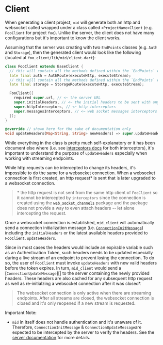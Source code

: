 # Client 

When generating a client project, `mid` will generate both an http and websocket called wrapped under a class called `<ProjectName>Client` (e.g. `FooClient` for project `foo`). Unlike the server, the client does not have many configurations but it's important to know the client works. 

Assuming that the server was creating with two `EndPoints` classes (e.g. `Auth` and `Storage`), then the generated client would look like the following (located at `foo_client/lib/mid/client.dart`):

```dart
class FooClient extends BaseClient {
  // this will contain all the methods defined within the `EndPoints` of `Auth`
  late final auth = AuthRoute(executeHttp, executeStream);
  // this will contain all the methods defined within the `EndPoints` of `Storage`
  late final storage = StorageRoute(executeHttp, executeStream);

  FooClient({
    required super.url, // <~ the server URL
    super.initialHeaders, // <~ the initial headers to be sent with any requests 
    super.httpInterceptors, // <~ http interceptors
    super.messagesInterceptors, // <~ web socket messages interceptors
  });
}

@override // shown here for the sake of documentation only
void updateHeaders(Map<String, String> newHeaders) => super.updateHeaders(newHeaders); 
```

While everything in the class is pretty much self-explanatory or it has been document else where (i.e. see [interceptors docs][] for both interceptors), it's important to understand the purpose of `updateHeaders` especially when working with streaming endpoints. 

[interceptors docs]: https://github.com/osaxma/mid/blob/main/docs/interceptors.md

While http requests can be intercepted to change its headers, it's impossible to do the same for a websocket connection. When a websocket connection is first created, an http request* is sent that is later upgraded to a websocket connection.  


> \* the http request is not sent from the same http client of `FooClient` so it cannot be intercepted by `interceptors` since the connection is created using the [`web_socket_channels`] package and the package does not provide a way to even attach headers -- let alone intercepting the request. 

[`web_socket_channels`]: https://pub.dev/packages/web_socket_channel

Once a websocket connection is established, `mid_client` will automatically send a connection initialization message (i.e. [`ConnectionInitMessage`][]) including the `initialHeaders` or the latest available headers provided to `FooClient.updateHeaders`. 

Since in most cases the headers would include an expirable variable such as an Authentication Token, such headers needs to be updated especially during a live stream of an endpoint to prevent losing the connection. To do so, the user of `FooClient` must invoke `updateHeaders` with new valid headers before the token expires. In turn, `mid_client` would send a [`ConnectionUpdateMessage`][] to the server containing the newly provided headers. These headers are also cached for any subsequent http request as well as re-initialzing a websocket connection after it was closed\*.

> The websocket connection is only active when there are streaming endpoints. After all streams are closed, the websocket connection is closed and it's only reopened if a new stream is requested. 

Important Note: 
- `mid` in itself does not handle authentication and it's unaware of it. Therefore, `ConnectionInitMessage` & `ConnectionUpdateMessage`are expected to be intercepted by the server to verify the headers. See the [server documentation] for more details. 


[server documentation]: https://github.com/osaxma/mid/blob/main/docs/server.md
[`ConnectionInitMessage`]: https://github.com/osaxma/mid/blob/main/packages/mid_protocol/lib/src/message.dart
[`ConnectionUpdate`]: https://github.com/osaxma/mid/blob/main/packages/mid_protocol/lib/src/message.dart
